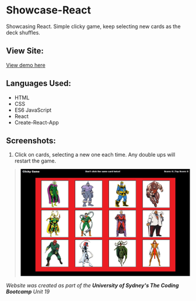 # Showcase-React
Showcasing React. Simple clicky game, keep selecting new cards as the deck shuffles. 

## View Site:
[View demo here](https://kelliott14.github.io/Showcase-React/)

## Languages Used:
* HTML
* CSS
* ES6 JavaScript
* React
* Create-React-App

## Screenshots:
1. Click on cards, selecting a new one each time. Any double ups will restart the game.
>![media@1000](https://github.com/kelliott14/Showcase-React/blob/master/readme/screenshot.JPG)


*Website was created as part of the ***University of Sydney's The Coding Bootcamp*** Unit 19*

